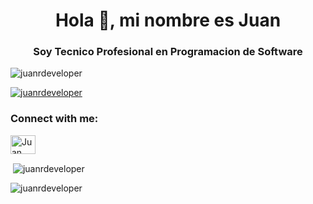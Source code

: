 <h1 align="center">Hola 👋, mi nombre es Juan</h1>

<h3 align="center">Soy Tecnico Profesional en Programacion de Software</h3>

<p align="left"> <img src="https://komarev.com/ghpvc/?username=juanrdeveloper&label=Profile%20views&color=0e75b6&style=flat" alt="juanrdeveloper" /> </p>

<p align="left"> <a href="https://github.com/ryo-ma/github-profile-trophy"><img src="https://github-profile-trophy.vercel.app/?username=juanrdeveloper" alt="juanrdeveloper" /></a> </p>

<h3 align="left">Connect with me:</h3>
<p align="left">
<a href="https://www.linkedin.com/in/juan-david-rengifo-702a6a306/" target="blank"><img align="center" src="https://raw.githubusercontent.com/rahuldkjain/github-profile-readme-generator/master/src/images/icons/Social/linked-in-alt.svg" alt="Juan Rengifo" height="30" width="40" /></a>
</p>



<p>&nbsp;<img align="center" src="https://github-readme-stats.vercel.app/api?username=juanrdeveloper&show_icons=true&locale=en" alt="juanrdeveloper" /></p>

<p><img align="center" src="https://github-readme-streak-stats.herokuapp.com/?user=juanrdeveloper&" alt="juanrdeveloper" /></p>

    
 
 




